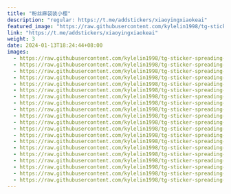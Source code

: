```yaml
---
title: "粉丝麻袋装小樱"
description: "regular: https://t.me/addstickers/xiaoyingxiaokeai"
featured_image: "https://raw.githubusercontent.com/kylelin1998/tg-sticker-spreading-worldwide-images/main/img/ac586ddd-05f3-4f64-88aa-7e100af26ab8.jpg"
link: "https://t.me/addstickers/xiaoyingxiaokeai"
weight: 3
date: 2024-01-13T18:24:44+08:00
images:
  - https://raw.githubusercontent.com/kylelin1998/tg-sticker-spreading-worldwide-images/main/img/ac586ddd-05f3-4f64-88aa-7e100af26ab8.jpg
  - https://raw.githubusercontent.com/kylelin1998/tg-sticker-spreading-worldwide-images/main/img/4d14129b-1a4a-447c-b916-017ecc7de817.jpg
  - https://raw.githubusercontent.com/kylelin1998/tg-sticker-spreading-worldwide-images/main/img/fcf04f24-efe3-42d7-a9f7-f2f55d87e783.jpg
  - https://raw.githubusercontent.com/kylelin1998/tg-sticker-spreading-worldwide-images/main/img/4ce19343-ec7f-4454-84f0-14a0af2f2714.jpg
  - https://raw.githubusercontent.com/kylelin1998/tg-sticker-spreading-worldwide-images/main/img/f12dbccb-cbf2-4964-aaab-d47144b34c15.jpg
  - https://raw.githubusercontent.com/kylelin1998/tg-sticker-spreading-worldwide-images/main/img/3c6dd59f-db44-4214-a2fd-b9426a0de901.jpg
  - https://raw.githubusercontent.com/kylelin1998/tg-sticker-spreading-worldwide-images/main/img/8ac80527-9f3a-4c23-92e7-d42d8f2ae388.jpg
  - https://raw.githubusercontent.com/kylelin1998/tg-sticker-spreading-worldwide-images/main/img/6f983226-6d1a-4b75-bbc8-c03800ef9b81.jpg
  - https://raw.githubusercontent.com/kylelin1998/tg-sticker-spreading-worldwide-images/main/img/0e31fe34-ad0b-4fae-a279-b733bbb06b83.jpg
  - https://raw.githubusercontent.com/kylelin1998/tg-sticker-spreading-worldwide-images/main/img/3956afdf-f1e9-4c8c-a8c7-e45061c64370.jpg
  - https://raw.githubusercontent.com/kylelin1998/tg-sticker-spreading-worldwide-images/main/img/2e9624a0-f729-434a-bc37-90fd975fe5cd.jpg
  - https://raw.githubusercontent.com/kylelin1998/tg-sticker-spreading-worldwide-images/main/img/d9931e47-51e6-4002-8b99-b52960d3bf8b.jpg
  - https://raw.githubusercontent.com/kylelin1998/tg-sticker-spreading-worldwide-images/main/img/1a445091-de06-434d-bb5f-68ce33dfcd2e.jpg
  - https://raw.githubusercontent.com/kylelin1998/tg-sticker-spreading-worldwide-images/main/img/69797625-77b6-49c6-a3f3-2cd0f0443a78.jpg
  - https://raw.githubusercontent.com/kylelin1998/tg-sticker-spreading-worldwide-images/main/img/a9a6bba9-26f2-43b0-8bdb-9f43e5f5bcab.jpg
  - https://raw.githubusercontent.com/kylelin1998/tg-sticker-spreading-worldwide-images/main/img/7d043132-90b6-4e79-9a96-e2467596993c.jpg
  - https://raw.githubusercontent.com/kylelin1998/tg-sticker-spreading-worldwide-images/main/img/98f9e61e-aa4a-44c0-8fd8-48d2e9b577c7.jpg
  - https://raw.githubusercontent.com/kylelin1998/tg-sticker-spreading-worldwide-images/main/img/b8d094b6-b05d-4cc5-8fb6-9b29e8b74304.jpg
  - https://raw.githubusercontent.com/kylelin1998/tg-sticker-spreading-worldwide-images/main/img/8591849e-96c3-474e-9c1d-fe9fbbb86929.jpg
  - https://raw.githubusercontent.com/kylelin1998/tg-sticker-spreading-worldwide-images/main/img/0d8665dc-99fe-4078-a5b7-512726262d4a.jpg
---
```

